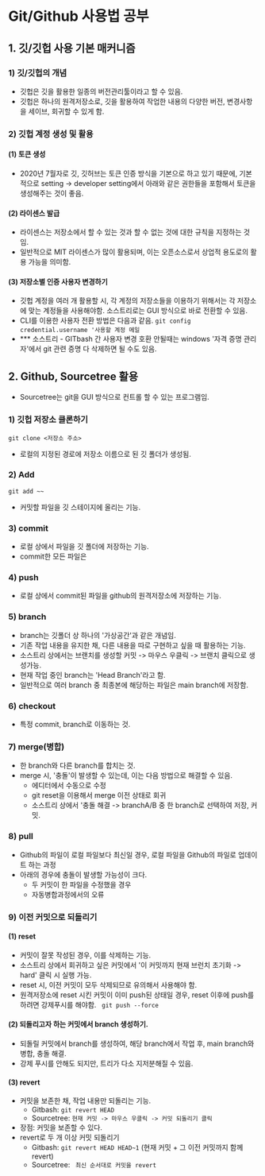 # Git/Github 사용법 공부

## 1. 깃/깃헙 사용 기본 매커니즘

### 1) 깃/깃헙의 개념

- 깃헙은 깃을 활용한 일종의 버전관리툴이라고 할 수 있음.
- 깃헙은 하나의 원격저장소로, 깃을 활용하여 작업한 내용의 다양한 버전, 변경사항을 세이브, 회귀할 수 있게 함.

### 2) 깃헙 계정 생성 및 활용

#### (1) 토큰 생성

- 2020년 7월자로 깃, 깃허브는 토큰 인증 방식을 기본으로 하고 있기 때문에, 기본적으로 setting -> developer setting에서 아래와 같은 권한들을 포함해서 토큰을 생성해주는 것이 좋음.

#### (2) 라이센스 발급

- 라이센스는 저장소에서 할 수 있는 것과 할 수 없는 것에 대한 규칙을 지정하는 것임.
- 일반적으로 MIT 라이센스가 많이 활용되며, 이는 오픈소스로서 상업적 용도로의 활용 가능을 의미함.

#### (3) 저장소별 인증 사용자 변경하기

- 깃헙 계정을 여러 개 활용할 시, 각 계정의 저장소들을 이용하기 위해서는 각 저장소에 맞는 계정들을 사용해야함. 소스트리로는 GUI 방식으로 바로 전환할 수 있음.
- CLI를 이용한 사용자 전환 방법은 다음과 같음.
  `git config credential.username '사용할 계정 메일`
- \*\*\* 소스트리 - GITbash 간 사용자 변경 호환 안될때는 windows '자격 증명 관리자'에서 git 관련 증명 다 삭제하면 될 수도 있음.

## 2. Github, Sourcetree 활용

- Sourcetree는 git을 GUI 방식으로 컨트롤 할 수 있는 프로그램임.

### 1) 깃헙 저장소 클론하기

`git clone <저장소 주소>`

- 로컬의 지정된 경로에 저장소 이름으로 된 깃 폴더가 생성됨.

### 2) Add

`git add ~~`

- 커밋할 파일을 깃 스테이지에 올리는 기능.

### 3) commit

- 로컬 상에서 파일을 깃 폴더에 저장하는 기능.
- commit한 모든 파일은

### 4) push

- 로컬 상에서 commit된 파일을 github의 원격저장소에 저장하는 기능.

### 5) branch

- branch는 깃폴더 상 하나의 '가상공간'과 같은 개념임.
- 기존 작업 내용을 유지한 채, 다른 내용을 따로 구현하고 싶을 때 활용하는 기능.
- 소스트리 상에서는 브랜치를 생성할 커밋 -> 마우스 우클릭 -> 브랜치 클릭으로 생성가능.
- 현재 작업 중인 branch는 'Head Branch'라고 함.
- 일반적으로 여러 branch 중 최종본에 해당하는 파일은 main branch에 저장함.

### 6) checkout

- 특정 commit, branch로 이동하는 것.

### 7) merge(병합)

- 한 branch와 다른 branch를 합치는 것.
- merge 시, '충돌'이 발생할 수 있는데, 이는 다음 방법으로 해결할 수 있음.
  - 에디터에서 수동으로 수정
  - git reset을 이용해서 merge 이전 상태로 회귀
  - 소스트리 상에서 '충돌 해결 -> branchA/B 중 한 branch로 선택하여 저장, 커밋.

### 8) pull

- Github의 파일이 로컬 파일보다 최신일 경우, 로컬 파일을 Github의 파일로 업데이트 하는 과정
- 아래의 경우에 충돌이 발생할 가능성이 크다.
  - 두 커밋이 한 파일을 수정했을 경우
  - 자동병합과정에서의 오류

### 9) 이전 커밋으로 되돌리기

#### (1) reset

- 커밋이 잘못 작성된 경우, 이를 삭제하는 기능.
- 소스트리 상에서 회귀하고 싶은 커밋에서 '이 커밋까지 현재 브런치 초기화 -> hard' 클릭 시 실행 가능.
- reset 시, 이전 커밋이 모두 삭제되므로 유의해서 사용해야 함.
- 원격저장소에 reset 시킨 커밋이 이미 push된 상태일 경우, reset 이후에 push를 하려면 강제푸시를 해야함.
  ` git push --force`

#### (2) 되돌리고자 하는 커밋에서 branch 생성하기.

- 되돌릴 커밋에서 branch를 생성하여, 해당 branch에서 작업 후, main branch와 병합, 충돌 해결.
- 강제 푸시를 안해도 되지만, 트리가 다소 지저분해질 수 있음.

#### (3) revert

- 커밋을 보존한 채, 작업 내용만 되돌리는 기능.
  - Gitbash: `git revert HEAD`
  - Sourcetree: `현재 커밋 -> 마우스 우클릭 -> 커밋 되돌리기 클릭`
- 장점: 커밋을 보존할 수 있다.
- revert로 두 개 이상 커밋 되돌리기
  - Gitbash: `git revert HEAD HEAD~1` (현재 커밋 + 그 이전 커밋까지 함께 revert)
  - Sourcetree: ` 최신 순서대로 커밋을 revert`
